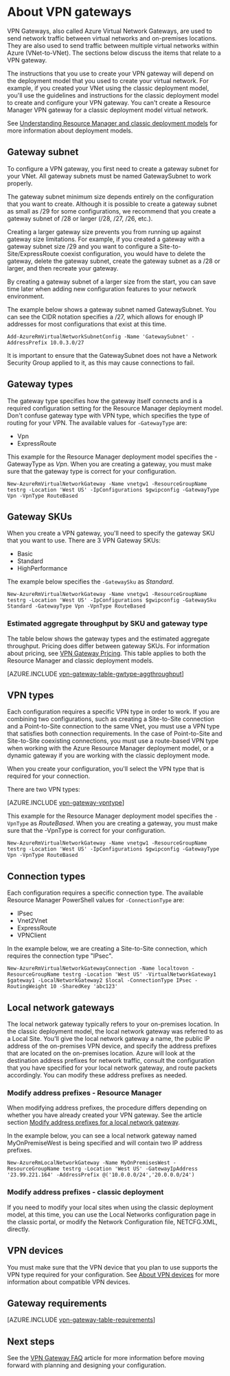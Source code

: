 <properties 
   pageTitle="About VPN Gateways for Virtual Network cross-premises connectivity | Microsoft Azure"
   description="Learn about VPN gateways, which can be used for Site-to-Site cross-premises connections for hybrid configurations, VNet-to-VNet connections, and Point-to-Site connections."
   services="vpn-gateway"
   documentationCenter="na"
   authors="cherylmc"
   manager="carmonm"
   editor=""
   tags="azure-resource-manager,azure-service-management"/>
<tags 
   ms.service="vpn-gateway"
   ms.devlang="na"
   ms.topic="get-started-article"
   ms.tgt_pltfrm="na"
   ms.workload="infrastructure-services"
   ms.date="03/18/2016"
   ms.author="cherylmc" />

# About VPN gateways

VPN Gateways, also called Azure Virtual Network Gateways, are used to send network traffic between virtual networks and on-premises locations. They are also used to send traffic between multiple virtual networks within Azure (VNet-to-VNet). The sections below discuss the items that relate to a VPN gateway.

The instructions that you use to create your VPN gateway will depend on the deployment model that you used to create your virtual network. For example, if you created your VNet using the classic deployment model, you'll use the guidelines and instructions for the classic deployment model to create and configure your VPN gateway. You can't create a Resource Manager VPN gateway for a classic deployment model virtual network. 

See [Understanding Resource Manager and classic deployment models](../resource-manager-deployment-model.md) for more information about deployment models.


## <a name="gwsub"></a>Gateway subnet

To configure a VPN gateway, you first need to create a gateway subnet for your VNet. All gateway subnets must be named GatewaySubnet to work properly. 

The gateway subnet minimum size depends entirely on the configuration that you want to create. Although it is possible to create a gateway subnet as small as /29 for some configurations, we recommend that you create a gateway subnet of /28 or larger (/28, /27, /26, etc.). 

Creating a larger gateway size prevents you from running up against gateway size limitations. For example, if you created a gateway with a gateway subnet size /29 and you want to configure a Site-to-Site/ExpressRoute coexist configuration, you would have to delete the gateway, delete the gateway subnet, create the gateway subnet as a /28 or larger, and then recreate your gateway. 

By creating a gateway subnet of a larger size from the start, you can save time later when adding new configuration features to your network environment. 

The example below shows a gateway subnet named GatewaySubnet. You can see the CIDR notation specifies a /27, which allows for enough IP addresses for most configurations that exist at this time.

	Add-AzureRmVirtualNetworkSubnetConfig -Name 'GatewaySubnet' -AddressPrefix 10.0.3.0/27

It is important to ensure that the GatewaySubnet does not have a Network Security Group applied to it, as this may cause connections to fail.


## <a name="gwtype"></a>Gateway types

The gateway type specifies how the gateway itself connects and is a required configuration setting for the Resource Manager deployment model. Don't confuse gateway type with VPN type, which specifies the type of routing for your VPN. The available values for `-GatewayType` are: 

- Vpn
- ExpressRoute


This example for the Resource Manager deployment model specifies the -GatewayType as *Vpn*. When you are creating a gateway, you must make sure that the gateway type is correct for your configuration. 

	New-AzureRmVirtualNetworkGateway -Name vnetgw1 -ResourceGroupName testrg -Location 'West US' -IpConfigurations $gwipconfig -GatewayType Vpn -VpnType RouteBased

## <a name="gwsku"></a>Gateway SKUs

When you create a VPN gateway, you'll need to specify the gateway SKU that you want to use. There are 3 VPN Gateway SKUs:

- Basic
- Standard
- HighPerformance

The example below specifies the `-GatewaySku` as *Standard*.

	New-AzureRmVirtualNetworkGateway -Name vnetgw1 -ResourceGroupName testrg -Location 'West US' -IpConfigurations $gwipconfig -GatewaySku Standard -GatewayType Vpn -VpnType RouteBased

### Estimated aggregate throughput by SKU and gateway type


The table below shows the gateway types and the estimated aggregate throughput. 
Pricing does differ between gateway SKUs. For information about pricing, see [VPN Gateway Pricing](https://azure.microsoft.com/pricing/details/vpn-gateway/). This table applies to both the Resource Manager and classic deployment models.

[AZURE.INCLUDE [vpn-gateway-table-gwtype-aggthroughput](../../includes/vpn-gateway-table-gwtype-aggtput-include.md)] 

## <a name="vpntype"></a>VPN types

Each configuration requires a specific VPN type in order to work. If you are combining two configurations, such as creating a Site-to-Site connection and a Point-to-Site connection to the same VNet, you must use a VPN type that satisfies both connection requirements. In the case of Point-to-Site and Site-to-Site coexisting connections, you must use a route-based VPN type when working with the Azure Resource Manager deployment model, or a dynamic gateway if you are working with the classic deployment mode.

When you create your configuration, you'll select the VPN type that is required for your connection. 

There are two VPN types:

[AZURE.INCLUDE [vpn-gateway-vpntype](../../includes/vpn-gateway-vpntype-include.md)]

This example for the Resource Manager deployment model specifies the `-VpnType` as *RouteBased*. When you are creating a gateway, you must make sure that the -VpnType is correct for your configuration. 

	New-AzureRmVirtualNetworkGateway -Name vnetgw1 -ResourceGroupName testrg -Location 'West US' -IpConfigurations $gwipconfig -GatewayType Vpn -VpnType RouteBased

## <a name="connectiontype"></a>Connection types

Each configuration requires a specific connection type. The available Resource Manager PowerShell values for `-ConnectionType` are:

- IPsec
- Vnet2Vnet
- ExpressRoute
- VPNClient

In the example below, we are creating a Site-to-Site connection, which requires the connection type "IPsec".

	New-AzureRmVirtualNetworkGatewayConnection -Name localtovon -ResourceGroupName testrg -Location 'West US' -VirtualNetworkGateway1 $gateway1 -LocalNetworkGateway2 $local -ConnectionType IPsec -RoutingWeight 10 -SharedKey 'abc123'


## <a name="lng"></a>Local network gateways

The local network gateway typically refers to your on-premises location. In the classic deployment model, the local network gateway was referred to as a Local Site. You'll give the local network gateway a name, the public IP address of the on-premises VPN device, and specify the address prefixes that are located on the on-premises location. Azure will look at the destination address prefixes for network traffic, consult the configuration that you have specified for your local network gateway, and route packets accordingly. You can modify these address prefixes as needed.



### Modify address prefixes - Resource Manager

When modifying address prefixes, the procedure differs depending on whether you have already created your VPN gateway. See the article section [Modify address prefixes for a local network gateway](vpn-gateway-create-site-to-site-rm-powershell.md#modify).

In the example below, you can see a local network gateway named MyOnPremiseWest is being specified and will contain two IP address prefixes.

	New-AzureRmLocalNetworkGateway -Name MyOnPremisesWest -ResourceGroupName testrg -Location 'West US' -GatewayIpAddress '23.99.221.164' -AddressPrefix @('10.0.0.0/24','20.0.0.0/24')	

### Modify address prefixes - classic deployment

If you need to modify your local sites when using the classic deployment model, at this time, you can use the Local Networks configuration page in the classic portal, or modify the Network Configuration file, NETCFG.XML, directly.


## VPN devices

You must make sure that the VPN device that you plan to use supports the VPN type required for your configuration. See [About VPN devices](vpn-gateway-about-vpn-devices.md) for more information about compatible VPN devices.

## Gateway requirements


[AZURE.INCLUDE [vpn-gateway-table-requirements](../../includes/vpn-gateway-table-requirements-include.md)] 


## Next steps

See  the [VPN Gateway FAQ](vpn-gateway-vpn-faq.md) article for more information before moving forward with planning and designing your configuration.





 

